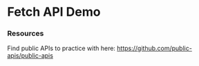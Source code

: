 # Fetch API Demo

### Resources

Find public APIs to practice with here:
https://github.com/public-apis/public-apis